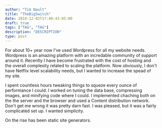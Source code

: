 ```yaml
---
author: "Tim Nault"
title: "TheBigSwitch"
date: 2018-12-02T17:40:43-05:00
draft: true
tags: ["TAG", "TAG"]
description: "DESCRIPTION"
type: post
---
```


For about 10+ year now I've used Wordpress for all my website needs. Wordpress is an amazing platform with an incredable community of support around it. Recently I have become frustrated with the cost of hosting and the overall complexity related to scaling the platform. Now obviously, I don't have Netflix level scalability needs, but I wanted to increase the spead of my site. 


I spent countless hours tweaking things to squeze every ounce of performance I could. I worked on tuning the data base, compressing images, and minifying code where I could. I implemented chaching both on the the server and the browser and used a Content distribution network. Don't get me wrong it was pretty darn fast. I was pleased, but it was a fairly complicated set up. I wanted simplicity. 

On the rise has been static site generators. 


